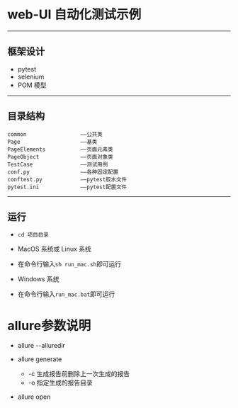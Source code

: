 # web-UI 自动化测试示例

---

## 框架设计

- pytest
- selenium
- POM 模型

---

## 目录结构

    common                 ——公共类
    Page                   ——基类
    PageElements           ——页面元素类
    PageObject             ——页面对象类
    TestCase               ——测试用例
    conf.py                ——各种固定配置
    conftest.py            ——pytest胶水文件
    pytest.ini             ——pytest配置文件

---

## 运行

- `cd 项目目录`

* MacOS 系统或 Linux 系统

- 在命令行输入`sh run_mac.sh`即可运行

* Windows 系统

- 在命令行输入`run_mac.bat`即可运行


# allure参数说明


- allure --alluredir

- allure generate
    - -c 生成报告前删除上一次生成的报告
    - -o 指定生成的报告目录
- allure open